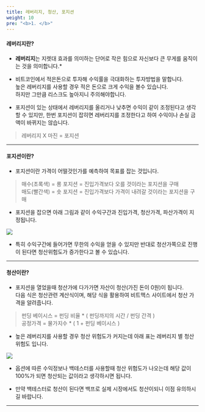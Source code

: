 ```yaml
---
title: 레버리지, 청산, 포지션
weight: 10
pre: "<b>1. </b>"
---
```


#### 레버리지란?

- **레버리지**는 지렛대 효과를 의미하는 단어로 작은 힘으로 자신보다 큰 무게를 움직이는 것을 의미합니다.*


- 비트코인에서 적은돈으로 투자해 수익률을 극대화하는 투자방법을 말합니다.</br>
높은 레버리지를 사용할 경우 적은 돈으로 크게 수익을 볼수 있습니다.</br> 
하지만 그만큼 리스크도 높아지니 주의해야합니다.

- 포지션이 있는 상태에서 레버리지를 올리거나 낮추면 수익이 같이 조정된다고 생각할 수 있지만, 한번 포지션이 잡히면 레버리지를 조정한다고 하여 수익이나 손실 금액이 바뀌지는 않습니다.

> 레버리지 X 마진 = 포지션


---
#### 포지션이란?

- 포지션이란 가격이 어떨것인가를 예측하여 목표를 잡는 것입니다.

> 매수(초록색) = 롱 포지션 = 진입가격보다 오를 것이라는 포지션을 구매</br>
 매도(빨간색) = 숏 포지션 = 진입가격보다 가격이 내려갈 것이라는 포지션을 구매

- 포지션을 잡으면 아래 그림과 같이 수익구간과 진입가격, 청산가격, 파산가격이 지정됩니다.

![](/picture/position2.png?width=100%&height=50%)

- 특히 수익구간에 들어가면 무한의 수익을 얻을 수 있지만 반대로 청산가쪽으로 진행이 된다면 청산위험도가 증가한다고 볼 수 있습니다.

---

#### 청산이란?

- 포지션을 열었을때 청산가에 다가가면 자산이 청산(가진 돈이 0원)이 됩니다.</br>
다음 식은 청산관련 계산식이며, 해당 식을 활용하여 비트맥스 사이트에서 청산 가격을 알려줍니다.

> 펀딩 베이시스 = 펀딩 비율 * ( 펀딩까지의 시간 / 펀딩 간격 )</br>
공정가격 = 물가지수 * ( 1 + 펀딩 베이시스 )

- 높은 레버리지를 사용할 경우 청산 위험도가 커지는데 아래 표는 레버리지 별 청산 위험도 입니다.

![](/picture/Reverage.png?width=100%&height=50%)

- 옵션에 따른 수익정보나 백테스터를 사용할때 청산 위험도가 나오는데 해당 값이 100%가 되면 청산되는 값이라고 생각하시면 됩니다.

- 만약 백테스터로 청산이 된다면 백프로 실제 시장에서도 청산이되니 이점 유의하시길 바랍니다.

---
